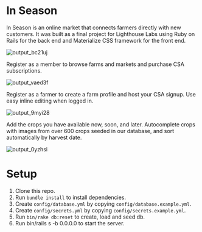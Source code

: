 # In Season
In Season is an online market that connects farmers directly with new customers. It was built as a final project for Lighthouse Labs using Ruby on Rails for the back end and Materialize CSS framework for the front end.


![output_bc21uj](https://cloud.githubusercontent.com/assets/22454315/24275898/5c504eb2-1009-11e7-983b-2642863e9675.gif)



Register as a member to browse farms and markets and purchase CSA subscriptions.


![output_vaed3f](https://cloud.githubusercontent.com/assets/22454315/24276601/344d3768-100e-11e7-8b35-2842fb8092ad.gif)




Register as a farmer to create a farm profile and host your CSA signup.
Use easy inline editing when logged in. 


![output_9myi28](https://cloud.githubusercontent.com/assets/22454315/24275705/be78850c-1007-11e7-994e-fe825f88b912.gif)





Add the crops you have available now, soon, and later. 
Autocomplete crops with images from over 600 crops seeded in our database, and sort automatically by harvest date.


![output_0yzhsi](https://cloud.githubusercontent.com/assets/22454315/24275603/014df412-1007-11e7-9be0-44e4d20411d5.gif)


# Setup

1. Clone this repo.
2. Run `bundle install` to install dependencies.
3. Create `config/database.yml` by copying `config/database.example.yml`.
4. Create `config/secrets.yml` by copying `config/secrets.example.yml`.
5. Run `bin/rake db:reset` to create, load and seed db.
6. Run bin/rails s -b 0.0.0.0 to start the server.
